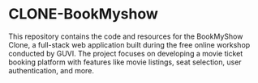 # CLONE-BookMyshow
This repository contains the code and resources for the BookMyShow Clone, a full-stack web application built during the free online workshop conducted by GUVI. The project focuses on developing a movie ticket booking platform with features like movie listings, seat selection, user authentication, and more.
